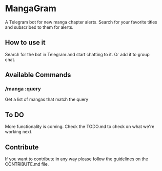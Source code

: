 # MangaGram

A Telegram bot for new manga chapter alerts. Search for your favorite titles and subscribed to them for alerts.

## How to use it

Search for the bot in Telegram and start chatting to it. Or add it to group chat.

## Available Commands

### /manga :query

Get a list of mangas that match the query

## To DO

More functionality is coming. Check the TODO.md to check on what we're working next.

## Contribute

If you want to contribute in any way please follow the guidelines on the CONTRIBUTE.md file.